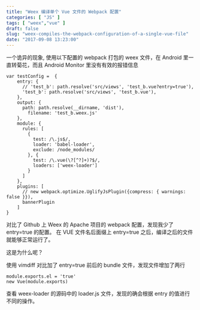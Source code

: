 ```yaml
---
title: "Weex 编译单个 Vue 文件的 Webpack 配置"
categories: [ "JS" ]
tags: [ "weex","vue" ]
draft: false
slug: "weex-compiles-the-webpack-configuration-of-a-single-vue-file"
date: "2017-09-08 13:23:00"
---
```


一个诡异的现象, 使用以下配置的 webpack 打包的 weex 文件，在 Android 里一直转菊花，而且 Android Monitor 里没有有效的报错信息

```
var testConfig =  {
    entry: {
      // 'test_b': path.resolve('src/views', 'test_b.vue?entry=true'),
      'test_b': path.resolve('src/views', 'test_b.vue'),
    },
    output: {
      path: path.resolve(__dirname, 'dist'),
        filename: 'test_b.weex.js'
    },
    module: {
      rules: [
        {
          test: /\.js$/,
          loader: 'babel-loader',
          exclude: /node_modules/
        }, {
          test: /\.vue(\?[^?]+)?$/,
          loaders: ['weex-loader']
        }
      ]
    },
    plugins: [
      // new webpack.optimize.UglifyJsPlugin({compress: { warnings: false }}),
      bannerPlugin
    ]
}

```


<!--more-->


对比了 Github 上 Weex 的 Apache 项目的 webpack 配置，发现我少了 entry=true 的配置。 在 VUE 文件名后面缀上 entry=true 之后，编译之后的文件就能够正常运行了。

这是为什么呢？

使用 vimdiff 对比加了 entry=true 前后的 bundle 文件，发现文件增加了两行

```
module.exports.el = 'true'    
new Vue(module.exports) 

```

查看 weex-loader 的源码中的 loader.js 文件，发现的确会根据 entry 的值进行不同的操作。
